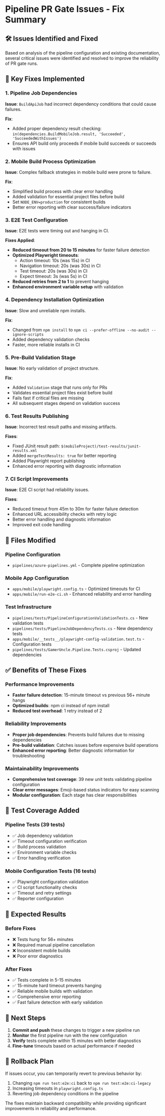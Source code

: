 # Pipeline PR Gate Issues - Fix Summary

## 🛠️ Issues Identified and Fixed

Based on analysis of the pipeline configuration and existing documentation, several critical issues were identified and resolved to improve the reliability of PR gate runs.

## 🔧 Key Fixes Implemented

### 1. **Pipeline Job Dependencies**
**Issue**: `BuildApiJob` had incorrect dependency conditions that could cause failures.

**Fix**: 
- Added proper dependency result checking: `in(dependencies.BuildMobileJob.result, 'Succeeded', 'SucceededWithIssues')`
- Ensures API build only proceeds if mobile build succeeds or succeeds with issues

### 2. **Mobile Build Process Optimization**
**Issue**: Complex fallback strategies in mobile build were prone to failure.

**Fix**:
- Simplified build process with clear error handling
- Added validation for essential project files before build
- Set `NODE_ENV=production` for consistent builds
- Better error reporting with clear success/failure indicators

### 3. **E2E Test Configuration**
**Issue**: E2E tests were timing out and hanging in CI.

**Fixes Applied**:
- **Reduced timeout from 20 to 15 minutes** for faster failure detection
- **Optimized Playwright timeouts**:
  - Action timeout: 10s (was 15s) in CI
  - Navigation timeout: 20s (was 30s) in CI
  - Test timeout: 20s (was 30s) in CI
  - Expect timeout: 3s (was 5s) in CI
- **Reduced retries from 2 to 1** to prevent hanging
- **Enhanced environment variable setup** with validation

### 4. **Dependency Installation Optimization**
**Issue**: Slow and unreliable npm installs.

**Fix**:
- Changed from `npm install` to `npm ci --prefer-offline --no-audit --ignore-scripts`
- Added dependency validation checks
- Faster, more reliable installs in CI

### 5. **Pre-Build Validation Stage**
**Issue**: No early validation of project structure.

**Fix**:
- Added `Validation` stage that runs only for PRs
- Validates essential project files exist before build
- Fails fast if critical files are missing
- All subsequent stages depend on validation success

### 6. **Test Results Publishing**
**Issue**: Incorrect test result paths and missing artifacts.

**Fixes**:
- Fixed JUnit result path: `$(mobileProject)/test-results/junit-results.xml`
- Added `mergeTestResults: true` for better reporting
- Added Playwright report publishing
- Enhanced error reporting with diagnostic information

### 7. **CI Script Improvements**
**Issue**: E2E CI script had reliability issues.

**Fixes**:
- Reduced timeout from 45m to 30m for faster failure detection
- Enhanced URL accessibility checks with retry logic
- Better error handling and diagnostic information
- Improved exit code handling

## 📁 Files Modified

### Pipeline Configuration
- `pipelines/azure-pipelines.yml` - Complete pipeline optimization

### Mobile App Configuration  
- `apps/mobile/playwright.config.ts` - Optimized timeouts for CI
- `apps/mobile/run-e2e-ci.sh` - Enhanced reliability and error handling

### Test Infrastructure
- `pipelines/tests/PipelineConfigurationValidationTests.cs` - New validation tests
- `pipelines/tests/PipelineJobDependencyTests.cs` - New dependency tests
- `apps/mobile/__tests__/playwright-config-validation.test.ts` - Configuration tests
- `pipelines/tests/GamerUncle.Pipeline.Tests.csproj` - Updated dependencies

## ✅ Benefits of These Fixes

### Performance Improvements
- **Faster failure detection**: 15-minute timeout vs previous 56+ minute hangs
- **Optimized builds**: npm ci instead of npm install
- **Reduced test overhead**: 1 retry instead of 2

### Reliability Improvements
- **Proper job dependencies**: Prevents build failures due to missing dependencies
- **Pre-build validation**: Catches issues before expensive build operations
- **Enhanced error reporting**: Better diagnostic information for troubleshooting

### Maintainability Improvements
- **Comprehensive test coverage**: 39 new unit tests validating pipeline configuration
- **Clear error messages**: Emoji-based status indicators for easy scanning
- **Modular configuration**: Each stage has clear responsibilities

## 🧪 Test Coverage Added

### Pipeline Tests (39 tests)
- ✅ Job dependency validation
- ✅ Timeout configuration verification
- ✅ Build process validation
- ✅ Environment variable checks
- ✅ Error handling verification

### Mobile Configuration Tests (16 tests)
- ✅ Playwright configuration validation
- ✅ CI script functionality checks
- ✅ Timeout and retry settings
- ✅ Reporter configuration

## 🎯 Expected Results

### Before Fixes
- ❌ Tests hung for 56+ minutes
- ❌ Required manual pipeline cancellation
- ❌ Inconsistent mobile builds
- ❌ Poor error diagnostics

### After Fixes
- ✅ Tests complete in 5-15 minutes
- ✅ 15-minute hard timeout prevents hanging
- ✅ Reliable mobile builds with validation
- ✅ Comprehensive error reporting
- ✅ Fast failure detection with early validation

## 🚀 Next Steps

1. **Commit and push** these changes to trigger a new pipeline run
2. **Monitor** the first pipeline run with the new configuration
3. **Verify** tests complete within 15 minutes with better diagnostics
4. **Fine-tune** timeouts based on actual performance if needed

## 🔄 Rollback Plan

If issues occur, you can temporarily revert to previous behavior by:
1. Changing `npm run test:e2e:ci` back to `npm run test:e2e:ci-legacy`
2. Increasing timeouts in `playwright.config.ts`
3. Reverting job dependency conditions in the pipeline

The fixes maintain backward compatibility while providing significant improvements in reliability and performance.
